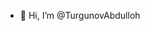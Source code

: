 - 👋 Hi, I’m @TurgunovAbdulloh
  


<!---
TurgunovAbdulloh/TurgunovAbdulloh is a ✨ special ✨ repository because its `README.md` (this file) appears on your GitHub profile.
You can click the Preview link to take a look at your changes.
--->
